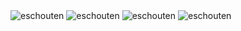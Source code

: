 <img src="https://github-readme-streak-stats.herokuapp.com/?user=eschouten&" alt="eschouten" />
<img src="https://github-readme-stats.vercel.app/api?username=eschouten&show_icons=true&locale=en" alt="eschouten" />
<img src="https://github-readme-stats.vercel.app/api/top-langs?username=eschouten&show_icons=true&locale=en&layout=compact" alt="eschouten" />
<img src="https://github-profile-trophy.vercel.app/?username=eschouten" alt="eschouten" />
